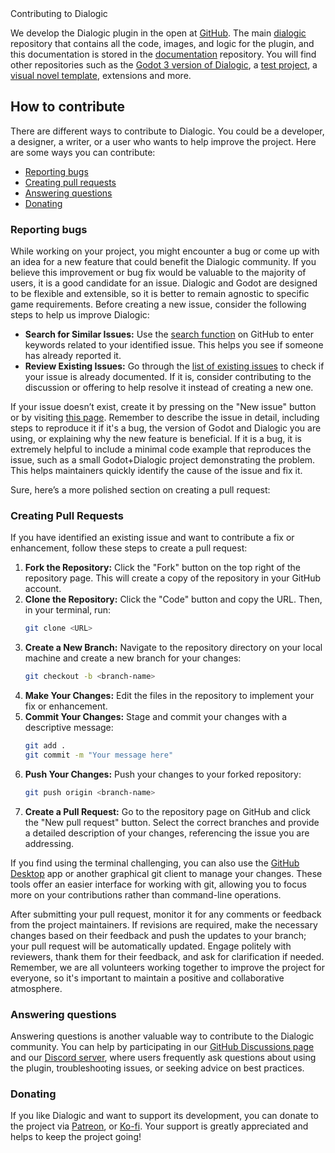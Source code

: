 <div class="header-banner purple">
<div class="header-label purple">Contributing to Dialogic</div>
</div>

We develop the Dialogic plugin in the open at [GitHub](https://github.com/dialogic-godot).
The main [dialogic](https://github.com/dialogic-godot/dialogic) repository that contains all the code, images, and logic for the plugin, and this documentation is stored in the [documentation](https://github.com/dialogic-godot/documentation) repository. You will find other repositories such as the [Godot 3 version of Dialogic](https://github.com/dialogic-godot/dialogic-1), a [test project](https://github.com/dialogic-godot/test-project), a [visual novel template](https://github.com/dialogic-godot/visual-novel-template), extensions and more. 

## How to contribute

There are different ways to contribute to Dialogic. You could be a developer, a designer, a writer, or a user who wants to help improve the project. Here are some ways you can contribute:
- [Reporting bugs](#reporting-bugs)
- [Creating pull requests](#creating-pull-requests)
- [Answering questions](#answering-questions)
- [Donating](#donate)


### Reporting bugs
While working on your project, you might encounter a bug or come up with an idea for a new feature that could benefit the Dialogic community. If you believe this improvement or bug fix would be valuable to the majority of users, it is a good candidate for an issue. Dialogic and Godot are designed to be flexible and extensible, so it is better to remain agnostic to specific game requirements. Before creating a new issue, consider the following steps to help us improve Dialogic:

- **Search for Similar Issues:** Use the [search function](https://github.com/dialogic-godot/dialogic/issues) on GitHub to enter keywords related to your identified issue. This helps you see if someone has already reported it.
- **Review Existing Issues:** Go through the [list of existing issues](https://github.com/dialogic-godot/dialogic/issues) to check if your issue is already documented. If it is, consider contributing to the discussion or offering to help resolve it instead of creating a new one.

If your issue doesn’t exist, create it by pressing on the "New issue" button or by visiting [this page](https://github.com/dialogic-godot/dialogic/issues/new/choose). Remember to describe the issue in detail, including steps to reproduce it if it's a bug, the version of Godot and Dialogic you are using, or explaining why the new feature is beneficial. If it is a bug, it is extremely helpful to include a minimal code example that reproduces the issue, such as a small Godot+Dialogic project demonstrating the problem. This helps maintainers quickly identify the cause of the issue and fix it.

Sure, here’s a more polished section on creating a pull request:

### Creating Pull Requests

If you have identified an existing issue and want to contribute a fix or enhancement, follow these steps to create a pull request:

1. **Fork the Repository:** Click the "Fork" button on the top right of the repository page. This will create a copy of the repository in your GitHub account.
2. **Clone the Repository:** Click the "Code" button and copy the URL. Then, in your terminal, run:
    ```bash
    git clone <URL>
    ```
3. **Create a New Branch:** Navigate to the repository directory on your local machine and create a new branch for your changes:
    ```bash
    git checkout -b <branch-name>
    ```
4. **Make Your Changes:** Edit the files in the repository to implement your fix or enhancement.
5. **Commit Your Changes:** Stage and commit your changes with a descriptive message:
    ```bash
    git add .
    git commit -m "Your message here"
    ```
6. **Push Your Changes:** Push your changes to your forked repository:
    ```bash
    git push origin <branch-name>
    ```
7. **Create a Pull Request:** Go to the repository page on GitHub and click the "New pull request" button. Select the correct branches and provide a detailed description of your changes, referencing the issue you are addressing.

If you find using the terminal challenging, you can also use the [GitHub Desktop](https://desktop.github.com/) app or another graphical git client to manage your changes. These tools offer an easier interface for working with git, allowing you to focus more on your contributions rather than command-line operations.

After submitting your pull request, monitor it for any comments or feedback from the project maintainers. If revisions are required, make the necessary changes based on their feedback and push the updates to your branch; your pull request will be automatically updated. Engage politely with reviewers, thank them for their feedback, and ask for clarification if needed. Remember, we are all volunteers working together to improve the project for everyone, so it's important to maintain a positive and collaborative atmosphere.


### Answering questions

Answering questions is another valuable way to contribute to the Dialogic community. You can help by participating in our [GitHub Discussions page](https://github.com/dialogic-godot/dialogic/discussions) and our [Discord server](https://discord.com/invite/DjcDgDaTMe), where users frequently ask questions about using the plugin, troubleshooting issues, or seeking advice on best practices.


### Donating

If you like Dialogic and want to support its development, you can donate to the project via [Patreon](https://www.patreon.com/jowanspooner), or [Ko-fi](https://ko-fi.com/jowan_spooner). Your support is greatly appreciated and helps to keep the project going!
